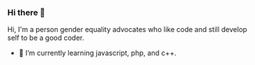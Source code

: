 ### Hi there 👋
Hi, I'm a person gender equality advocates who like code and still develop self to be a good coder.
- 🌱 I’m currently learning javascript, php, and c++.

<!--
**WillyFerry/WillyFerry** is a ✨ _special_ ✨ repository because its `README.md` (this file) appears on your GitHub profile.

Here are some ideas to get you started:

- 🔭 I’m currently working on ...
- 🌱 I’m currently learning ...
- 👯 I’m looking to collaborate on ...
- 🤔 I’m looking for help with ...
- 💬 Ask me about ...
- 📫 How to reach me: ...
- 😄 Pronouns: ...
- ⚡ Fun fact: ...
-->
